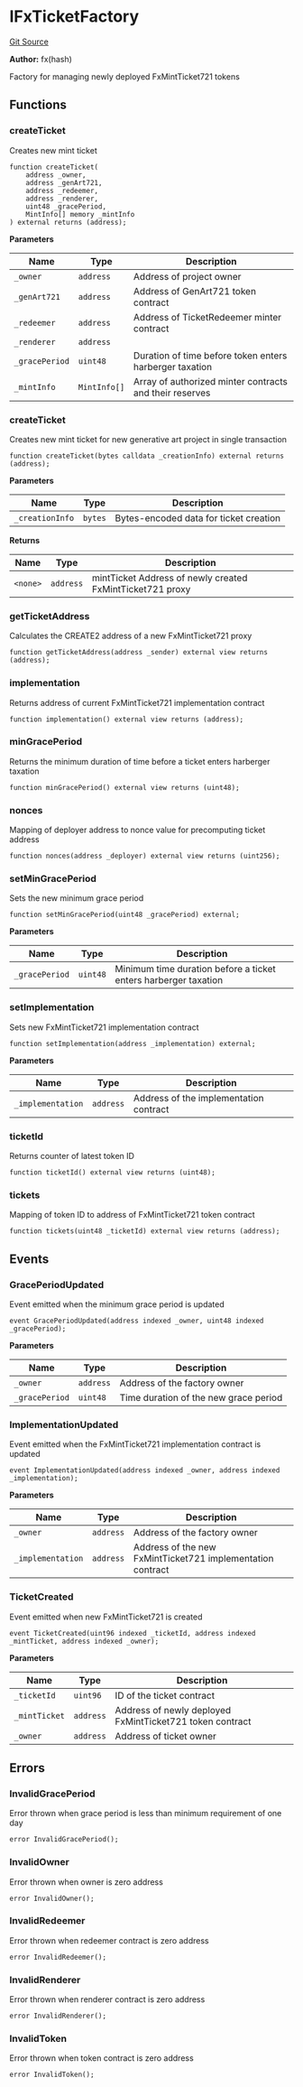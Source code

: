 # IFxTicketFactory
[Git Source](https://github.com/fxhash/fxhash-evm-contracts/blob/1ca8488246dda0c8af0201fe562392f87b349fa1/src/interfaces/IFxTicketFactory.sol)

**Author:**
fx(hash)

Factory for managing newly deployed FxMintTicket721 tokens


## Functions
### createTicket

Creates new mint ticket


```solidity
function createTicket(
    address _owner,
    address _genArt721,
    address _redeemer,
    address _renderer,
    uint48 _gracePeriod,
    MintInfo[] memory _mintInfo
) external returns (address);
```
**Parameters**

|Name|Type|Description|
|----|----|-----------|
|`_owner`|`address`|Address of project owner|
|`_genArt721`|`address`|Address of GenArt721 token contract|
|`_redeemer`|`address`|Address of TicketRedeemer minter contract|
|`_renderer`|`address`||
|`_gracePeriod`|`uint48`|Duration of time before token enters harberger taxation|
|`_mintInfo`|`MintInfo[]`|Array of authorized minter contracts and their reserves|


### createTicket

Creates new mint ticket for new generative art project in single transaction


```solidity
function createTicket(bytes calldata _creationInfo) external returns (address);
```
**Parameters**

|Name|Type|Description|
|----|----|-----------|
|`_creationInfo`|`bytes`|Bytes-encoded data for ticket creation|

**Returns**

|Name|Type|Description|
|----|----|-----------|
|`<none>`|`address`|mintTicket Address of newly created FxMintTicket721 proxy|


### getTicketAddress

Calculates the CREATE2 address of a new FxMintTicket721 proxy


```solidity
function getTicketAddress(address _sender) external view returns (address);
```

### implementation

Returns address of current FxMintTicket721 implementation contract


```solidity
function implementation() external view returns (address);
```

### minGracePeriod

Returns the minimum duration of time before a ticket enters harberger taxation


```solidity
function minGracePeriod() external view returns (uint48);
```

### nonces

Mapping of deployer address to nonce value for precomputing ticket address


```solidity
function nonces(address _deployer) external view returns (uint256);
```

### setMinGracePeriod

Sets the new minimum grace period


```solidity
function setMinGracePeriod(uint48 _gracePeriod) external;
```
**Parameters**

|Name|Type|Description|
|----|----|-----------|
|`_gracePeriod`|`uint48`|Minimum time duration before a ticket enters harberger taxation|


### setImplementation

Sets new FxMintTicket721 implementation contract


```solidity
function setImplementation(address _implementation) external;
```
**Parameters**

|Name|Type|Description|
|----|----|-----------|
|`_implementation`|`address`|Address of the implementation contract|


### ticketId

Returns counter of latest token ID


```solidity
function ticketId() external view returns (uint48);
```

### tickets

Mapping of token ID to address of FxMintTicket721 token contract


```solidity
function tickets(uint48 _ticketId) external view returns (address);
```

## Events
### GracePeriodUpdated
Event emitted when the minimum grace period is updated


```solidity
event GracePeriodUpdated(address indexed _owner, uint48 indexed _gracePeriod);
```

**Parameters**

|Name|Type|Description|
|----|----|-----------|
|`_owner`|`address`|Address of the factory owner|
|`_gracePeriod`|`uint48`|Time duration of the new grace period|

### ImplementationUpdated
Event emitted when the FxMintTicket721 implementation contract is updated


```solidity
event ImplementationUpdated(address indexed _owner, address indexed _implementation);
```

**Parameters**

|Name|Type|Description|
|----|----|-----------|
|`_owner`|`address`|Address of the factory owner|
|`_implementation`|`address`|Address of the new FxMintTicket721 implementation contract|

### TicketCreated
Event emitted when new FxMintTicket721 is created


```solidity
event TicketCreated(uint96 indexed _ticketId, address indexed _mintTicket, address indexed _owner);
```

**Parameters**

|Name|Type|Description|
|----|----|-----------|
|`_ticketId`|`uint96`|ID of the ticket contract|
|`_mintTicket`|`address`|Address of newly deployed FxMintTicket721 token contract|
|`_owner`|`address`|Address of ticket owner|

## Errors
### InvalidGracePeriod
Error thrown when grace period is less than minimum requirement of one day


```solidity
error InvalidGracePeriod();
```

### InvalidOwner
Error thrown when owner is zero address


```solidity
error InvalidOwner();
```

### InvalidRedeemer
Error thrown when redeemer contract is zero address


```solidity
error InvalidRedeemer();
```

### InvalidRenderer
Error thrown when renderer contract is zero address


```solidity
error InvalidRenderer();
```

### InvalidToken
Error thrown when token contract is zero address


```solidity
error InvalidToken();
```

